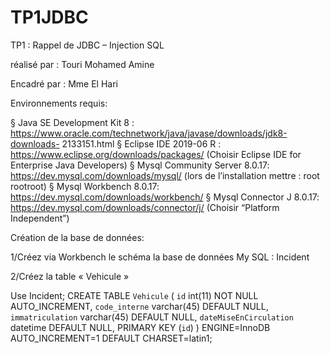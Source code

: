 # TP1JDBC
TP1 : Rappel de JDBC – Injection SQL

réalisé par : Touri Mohamed Amine

Encadré par : Mme El Hari

Environnements requis:

§ Java SE Development Kit 8 :
https://www.oracle.com/technetwork/java/javase/downloads/jdk8-downloads-
2133151.html
§ Eclipse IDE 2019-06 R : https://www.eclipse.org/downloads/packages/ (Choisir Eclipse
IDE for Enterprise Java Developers)
§ Mysql Community Server 8.0.17: https://dev.mysql.com/downloads/mysql/ (lors de
l’installation mettre : root rootroot)
§ Mysql Workbench 8.0.17: https://dev.mysql.com/downloads/workbench/
§ Mysql Connector J 8.0.17: https://dev.mysql.com/downloads/connector/j/ (Choisir
“Platform Independent”)

Création de la base de données:

1/Créez via Workbench le schéma la base de données My SQL : Incident

2/Créez la table « Vehicule »

  Use Incident;
  CREATE TABLE `Vehicule` (
  `id` int(11) NOT NULL AUTO_INCREMENT,
  `code_interne` varchar(45) DEFAULT NULL,
  `immatriculation` varchar(45) DEFAULT NULL,
  `dateMiseEnCirculation` datetime DEFAULT NULL,
  PRIMARY KEY (`id`)
  ) ENGINE=InnoDB AUTO_INCREMENT=1 DEFAULT CHARSET=latin1;
